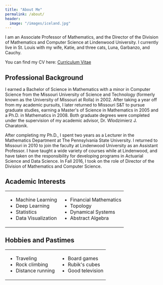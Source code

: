 ```yaml
---
title: "About Me"
permalink: /about/
header:
  image: "/images/iceland.jpg"
---
```


I am an Associate Professor of Mathematics, and the Director of the Division of Mathematics and Computer Science at Lindenwood University. I currently live in St. Louis with my wife, Katie, and three cats, Luna, Garbanzo, and Cauchy.

You can find my CV here: [Curriculum Vitae](/misc/cv.pdf)

<h2>Professional Background</h2>

I earned a Bachelor of Science in Mathematics with a minor in Computer Science from the Missouri University of Science and Technology (formerly known as the University of Missouri at Rolla) in 2002. After taking a year off from my academic pursuits, I later returned to Missouri S&T to pursue graduate studies, earning a Master's of Science in Mathematics in 2005 and a Ph.D. in Mathematics in 2008. Both graduate degrees were completed under the supervision of my academic advisor, Dr. Wlodzimierz J. Charatonik.

After completing my Ph.D., I spent two years as a Lecturer in the Mathematics Department at The Pennsylvania State University. I returned to Missouri in 2010 to join the faculty at Lindenwood University as an Assistant Professor. I have taught a wide variety of courses while at Lindenwood, and have taken on the responsibility for developing programs in Actuarial Science and Data Science. In Fall 2016, I took on the role of Director of the Division of Mathematics and Computer Science.

<h2>Academic Interests</h2>

<table border="0">
    <tr>
        <td>
            <ul>
                <li>Machine Learning</li>
                <li>Deep Learning</li>
                <li>Statistics</li>
                <li>Data Visualization</li>
            </ul>
        </td>
        <td>
            <ul>
                <li>Financial Mathematics</li>
                <li>Topology</li>
                <li>Dynamical Systems</li>
                <li>Abstract Algebra</li>  
            </ul>
        </td>
    </tr>
</table>


<h2>Hobbies and Pastimes</h2>

<table>
    <tr>
        <td>
            <ul>
                <li>Traveling</li>
                <li>Rock climbing</li>
                <li>Distance running</li>
            </ul>
        </td>
        <td>
            <ul>
                <li>Board games</li>
                <li>Rubik's cubes</li>
                <li>Good television</li>
            </ul>
        </td>
    </tr>
</table>
